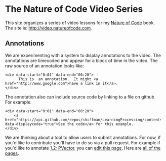 The Nature of Code Video Series
===============================

This site organizes a series of video lessons for my [Nature of Code](http://natureofcode.com) book. The site is: http://video.natureofcode.com.


Annotations
-----------

We are experimenting with a system to display annotations to the video.  The annotations are timecoded and appear for a block of time in the video. The raw source of an annotation looks like:


```
<div data-start="0:01" data-end="00:20">
	  This is  an annotation.  It might <a href="http://www.google.com">have a link in it</a>.
</div>
```	

The annotation also can include source code by linking to a file on github.  For example:

```
<div data-start="0:01" data-end="00:20">
	<a href="https://api.github.com/repos/shiffman/LearningProcessing/contents/chp03_flow/example_3_2_mouseX_mouseY/example_3_2_mouseX_mouseY.pde" data-displaycode="true">See the code</a> for this example.
</div>
```

We are thinking about a tool to allow users to submit annotations.  For now, if you'd like to contribute you'll have to do so via a pull request.  For example if you'd like to annotate [1.2: PVector](http://video.natureofcode.com/1.2/), you can [edit this page](https://github.com/shiffman/video.natureofcode.com/blob/gh-pages/_posts/2013-02-04-1.2.html).  Here are [all of the pages](https://github.com/shiffman/video.natureofcode.com/tree/gh-pages/_posts).
